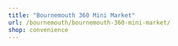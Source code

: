 ```yaml
---
title: "Bournemouth 360 Mini Market"
url: /bournemouth/bournemouth-360-mini-market/
shop: convenience
---
```

